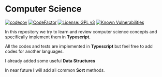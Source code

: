 # Computer Science

[![codecov](https://codecov.io/gh/pshaddel/CS/branch/main/graph/badge.svg?token=4LTI5XHLFO)](https://codecov.io/gh/pshaddel/CS) [![CodeFactor](https://www.codefactor.io/repository/github/pshaddel/cs/badge)](https://www.codefactor.io/repository/github/pshaddel/cs) [![License: GPL v3](https://img.shields.io/badge/License-GPLv3-blue.svg)](https://www.gnu.org/licenses/gpl-3.0)  [![Known Vulnerabilities](https://snyk.io/test/github/pshaddel/CS/badge.svg)](https://snyk.io/test/github/pshaddel/CS)


In this repository we try to learn and review computer science concepts and specifically implement them in <b>Typescript</b>.

All the codes and tests are implemented in <b>Typescript</b> but feel free to add codes for another languages.

I already added some useful <b>Data Structures</b>

In near future I will add all common <b>Sort</b> methods.

